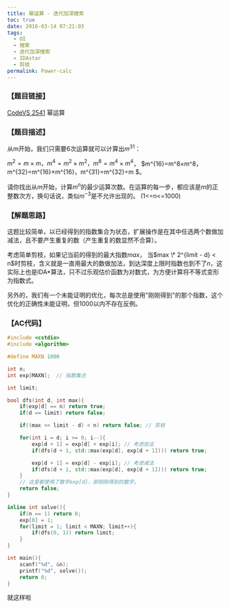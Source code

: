 ```yaml
---
title: 幂运算 - 迭代加深搜索
toc: true
date: 2016-03-14 07:21:03
tags:
  - OI
  - 搜索
  - 迭代加深搜索
  - IDAstar
  - 剪枝
permalink: Power-calc
---
```


### 【题目链接】

[CodeVS 2541](http://www.codevs.cn/problem/2541/) 幂运算

### 【题目描述】
从m开始，我们只需要6次运算就可以计算出$m^{31}$：

$m^2=m×m，m^4=m^2×m^2，m^8=m^4×m^4$，
$m^{16}=m^8×m^8，m^{32}=m^{16}×m^{16}，m^{31}=m^{32}÷m $。
    
请你找出从$m$开始，计算$m^n$的最少运算次数。在运算的每一步，都应该是$m$的正整数次方，换句话说，类似$m^{-3}$是不允许出现的。
(1<=n<=1000)

<!--more-->

### 【解题思路】

这题比较简单，以已经得到的指数集合为状态，扩展操作是在其中任选两个数做加减法，且不要产生重复的数（产生重复的数显然不合算）。

考虑简单剪枝，如果记当前的得到的最大指数$max$， 当$max \* 2^{limit - d} < n$时剪枝，含义就是一直用最大的数做加法，到达深度上限时指数也到不了$n$，这实际上也是IDA\*算法，只不过乐观估价函数为对数式，为方便计算将不等式变形为指数式。

另外的，我们有一个未能证明的优化，每次总是使用"刚刚得到"的那个指数，这个优化的正确性未能证明，但1000以内不存在反例。

### 【AC代码】
```c++
#include <cstdio>
#include <algorithm>

#define MAXN 1000

int n;
int exp[MAXN];  // 指数集合

int limit;

bool dfs(int d, int max){
    if(exp[d] == n) return true;
    if(d == limit) return false;

    if((max << limit - d) < n) return false; // 剪枝

    for(int i = d; i >= 0; i--){
        exp[d + 1] = exp[d] + exp[i]; // 考虑加法
        if(dfs(d + 1, std::max(exp[d], exp[d + 1]))) return true;

        exp[d + 1] = exp[d] - exp[i]; // 考虑减法
        if(dfs(d + 1, std::max(exp[d], exp[d + 1]))) return true;
    }
    // 这里都使用了数字exp[d]，即刚刚得到的数字。
    return false;
}

inline int solve(){
    if(n == 1) return 0;
    exp[0] = 1;
    for(limit = 1; limit < MAXN; limit++){
        if(dfs(0, 1)) return limit;
    }
}

int main(){
    scanf("%d", &n);
    printf("%d", solve());
    return 0;
}
```

就这样啦